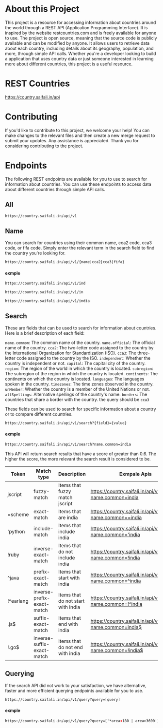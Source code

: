 # About this Project
This project is a resource for accessing information about countries around the world through a REST API (Application Programming Interface). It is inspired by the website restcountries.com and is freely available for anyone to use. The project is open source, meaning that the source code is publicly available and can be modified by anyone. It allows users to retrieve data about each country, including details about its geography, population, and more, through simple API calls. Whether you're a developer looking to build a application that uses country data or just someone interested in learning more about different countries, this project is a useful resource.

# REST Countries
https://country.saifali.in/api

# Contributing
If you'd like to contribute to this project, we welcome your help! You can make changes to the relevant files and then create a new merge request to submit your updates. Any assistance is appreciated. Thank you for considering contributing to the project.

# Endpoints
The following REST endpoints are available for you to use to search for information about countries. You can use these endpoints to access data about different countries through simple API calls.

## All
``` html
https://country.saifali.in/api/v1
```

## Name
You can search for countries using their common name, cca2 code, cca3 code, or fifa code. Simply enter the relevant term in the search field to find the country you're looking for.

``` html
https://country.saifali.in/api/v1/{name|cca2|cca3|fifa}
```
#### exmple
``` html
https://country.saifali.in/api/v1/ind
```
``` html
https://country.saifali.in/api/v1/in
```
``` html
https://country.saifali.in/api/v1/india
```

## Search
These are fields that can be used to search for information about countries. Here is a brief description of each field:

`name.common`: The common name of the country.
`name.official`: The official name of the country.
`cca2`: The two-letter code assigned to the country by the International Organization for Standardization (ISO).
`cca3`: The three-letter code assigned to the country by the ISO.
`independent`: Whether the country is independent or not.
`capital`: The capital city of the country.
`region`: The region of the world in which the country is located.
`subregion`: The subregion of the region in which the country is located.
`continents`: The continents on which the country is located.
`languages`: The languages spoken in the country.
`timezones`: The time zones observed in the country.
`unMember`: Whether the country is a member of the United Nations or not.
`altSpellings`: Alternative spellings of the country's name.
`borders`: The countries that share a border with the country. the query should be `cca3`

These fields can be used to search for specific information about a country or to compare different countries.

``` html
https://country.saifali.in/api/v1/search?{field}={value}
```

#### exmple
``` html
https://country.saifali.in/api/v1/search?name.common=india
```

This API will return search results that have a score of greater than 0.6. The higher the score, the more relevant the search result is considered to be.


| Token     	| Match type                 	| Description                        	| Exmpale Apis                                                 	|
|-----------	|----------------------------	|------------------------------------	|--------------------------------------------------------------	|
| jscript   	| fuzzy-match                	| Items that fuzzy match jscript     	| https://country.saifali.in/api/v1/search?name.common=india   	|
| =scheme   	| exact-match                	| Items that are india               	| https://country.saifali.in/api/v1/search?name.common==india  	|
| 'python   	| include-match              	| Items that include india           	| https://country.saifali.in/api/v1/search?name.common='india  	|
| !ruby     	| inverse-exact-match        	| Items that do not include india    	| https://country.saifali.in/api/v1/search?name.common=!india  	|
| ^java     	| prefix-exact-match         	| Items that start with india        	| https://country.saifali.in/api/v1/search?name.common=^india  	|
| !^earlang 	| inverse-prefix-exact-match 	| Items that do not start with india 	| https://country.saifali.in/api/v1/search?name.common=!^india 	|
| .js$      	| suffix-exact-match         	| Items that end with india          	| https://country.saifali.in/api/v1/search?name.common=india$  	|
| !.go$     	| inverse-suffix-exact-match 	| Items that do not end with india   	| https://country.saifali.in/api/v1/search?name.common=!india$ 	|




## Querying

If the search API did not work to your satisfaction, we have alternative, faster and more efficient querying endpoints available for you to use.
``` html
https://country.saifali.in/api/v1/query?query=[query]
```

#### exmple
``` html
https://country.saifali.in/api/v1/query?query=['*area<180 | area>3600']
```
